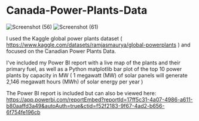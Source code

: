 # Canada-Power-Plants-Data

![Screenshot (56)](https://user-images.githubusercontent.com/45835546/194476405-827e3429-d59a-4991-8be4-980782668565.png)
![Screenshot (61)](https://user-images.githubusercontent.com/45835546/194476426-77fca3db-f59d-4e5c-96d3-fe490c60b4ed.png)

I used the Kaggle global power plants dataset ( https://www.kaggle.com/datasets/ramjasmaurya/global-powerplants )
and focused on the Canadian Power Plants Data.

I've included my Power BI report with a live map of the plants and their primary fuel,
as well as a Python matplotlib bar plot of the top 10 power plants by capacity in MW
( 1 megawatt (MW) of solar panels will generate 2,146 megawatt hours (MWh) of solar energy per year )

The Power BI report is included but can also be viewed here:
https://app.powerbi.com/reportEmbed?reportId=17ff5c31-4a07-4986-a611-b80aaffd3a49&autoAuth=true&ctid=f52f2183-9f67-4ad2-b656-6f754fe196cb


